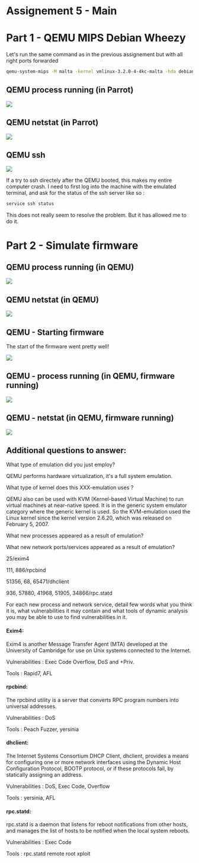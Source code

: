 # Assignement 5 - Main

# Part 1 - QEMU MIPS Debian Wheezy
Let's run the same command as in the previous assignement but with all right ports forwarded
```bash
qemu-system-mips -M malta -kernel vmlinux-3.2.0-4-4kc-malta -hda debian_wheezy_mips_standard.qcow2 -append "root=/dev/sda1 console=tty0" -net user,hostfwd=tcp::20022-:22 -net user,hostfwd=tcp::20080-:80 -net user,hostfwd=tcp::20443-:443 -net nic
```

## QEMU process running (in Parrot)
![](img/qemu-ps.png)

## QEMU netstat (in Parrot)
![](img/qemu-netstat.png)

## QEMU ssh
![](img/qemu-ssh.png)

If a try to ssh directely after the QEMU booted, this makes my entire computer crash. I need to first log into the machine with the emulated terminal, and ask for the status of the ssh server like so :
```bash
service ssh status
```
This does not really seem to resolve the problem. But it has allowed me to do it. 

# Part 2 - Simulate firmware
## QEMU process running (in QEMU)
![](img/qemu-ssh-ps.png)

## QEMU netstat (in QEMU)
![](img/qemu-ssh-netstat.png)

## QEMU - Starting firmware
The start of the firmware went pretty well!

![](img/qemu-ssh-start-firm.png)

## QEMU - process running (in QEMU, firmware running)
![](img/qemu-ssh-firm-ps.png)

## QEMU - netstat (in QEMU, firmware running)
![](img/qemu-ssh-firm-netstat.png)


## Additional questions to answer:

What type of emulation did you just employ?

QEMU performs hardware virtualization, it's a full system emulation. 

What type of kernel does this XXX-emulation uses ?

QEMU also can be used with KVM (Kernel-based Virtual Machine) to run virtual machines at near-native speed. It is in the generic system
emulator category where the generic kernel is used. So the KVM-emulation used the Linux kernel since the kernel version 2.6.20, which was released on February 5, 2007.

What new processes appeared as a result of emulation? 


What new network ports/services appeared as a result of emulation? 

25/exim4

111, 886/rpcbind

51356, 68, 65471/dhclient

936, 57880, 41968, 51905, 34866/rpc.statd


For each new process and network service, detail few words what you think it is, what vulnerabilities it may contain and what tools of dynamic analysis you may be able to use to find vulnerabilities in it.

#### Exim4:
Exim4 is another Message Transfer Agent (MTA) developed at the University of Cambridge for use on Unix systems connected to the Internet. 

Vulnerabilities : Exec Code Overflow, DoS and +Priv.

Tools : Rapid7, AFL

#### rpcbind:
The rpcbind utility is a server that converts RPC program numbers into universal addresses.

Vulnerabilities : DoS

Tools : Peach Fuzzer, yersinia

#### dhclient:
The Internet Systems Consortium DHCP Client, dhclient, provides a means for configuring one or more network interfaces using the Dynamic Host Configuration Protocol, BOOTP protocol, or if these protocols fail, by statically assigning an address. 

Vulnerabilities : DoS, Exec Code, Overflow

Tools : yersinia, AFL

#### rpc.statd:
rpc.statd is a daemon that listens for reboot notifications from other hosts, and manages the list of hosts to be notified when the local system reboots.

Vulnerabilities : Exec Code

Tools : rpc.statd remote root xploit
